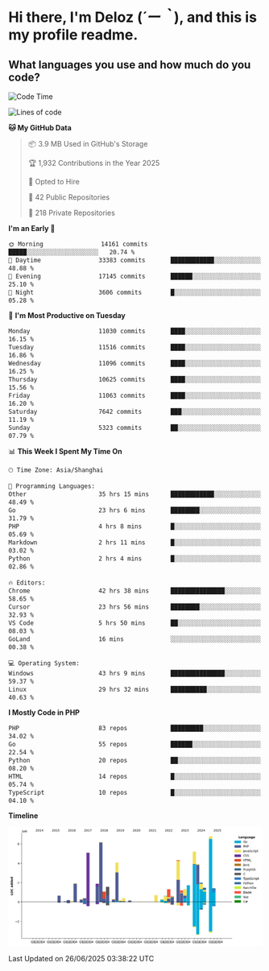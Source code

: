 # **Hi there, I'm Deloz (*´ー｀*), and this is my profile readme.**

## **What languages you use and how much do you code?**

<!--START_SECTION:waka-->
![Code Time](http://img.shields.io/badge/Code%20Time-6%2C770%20hrs%2027%20mins-blue)

![Lines of code](https://img.shields.io/badge/From%20Hello%20World%20I%27ve%20Written-57.2%20million%20lines%20of%20code-blue)

**🐱 My GitHub Data** 

> 📦 3.9 MB Used in GitHub's Storage 
 > 
> 🏆 1,932 Contributions in the Year 2025
 > 
> 💼 Opted to Hire
 > 
> 📜 42 Public Repositories 
 > 
> 🔑 218 Private Repositories 
 > 
**I'm an Early 🐤** 

```text
🌞 Morning                14161 commits       █████░░░░░░░░░░░░░░░░░░░░   20.74 % 
🌆 Daytime                33383 commits       ████████████░░░░░░░░░░░░░   48.88 % 
🌃 Evening                17145 commits       ██████░░░░░░░░░░░░░░░░░░░   25.10 % 
🌙 Night                  3606 commits        █░░░░░░░░░░░░░░░░░░░░░░░░   05.28 % 
```
📅 **I'm Most Productive on Tuesday** 

```text
Monday                   11030 commits       ████░░░░░░░░░░░░░░░░░░░░░   16.15 % 
Tuesday                  11516 commits       ████░░░░░░░░░░░░░░░░░░░░░   16.86 % 
Wednesday                11096 commits       ████░░░░░░░░░░░░░░░░░░░░░   16.25 % 
Thursday                 10625 commits       ████░░░░░░░░░░░░░░░░░░░░░   15.56 % 
Friday                   11063 commits       ████░░░░░░░░░░░░░░░░░░░░░   16.20 % 
Saturday                 7642 commits        ███░░░░░░░░░░░░░░░░░░░░░░   11.19 % 
Sunday                   5323 commits        ██░░░░░░░░░░░░░░░░░░░░░░░   07.79 % 
```


📊 **This Week I Spent My Time On** 

```text
🕑︎ Time Zone: Asia/Shanghai

💬 Programming Languages: 
Other                    35 hrs 15 mins      ████████████░░░░░░░░░░░░░   48.49 % 
Go                       23 hrs 6 mins       ████████░░░░░░░░░░░░░░░░░   31.79 % 
PHP                      4 hrs 8 mins        █░░░░░░░░░░░░░░░░░░░░░░░░   05.69 % 
Markdown                 2 hrs 11 mins       █░░░░░░░░░░░░░░░░░░░░░░░░   03.02 % 
Python                   2 hrs 4 mins        █░░░░░░░░░░░░░░░░░░░░░░░░   02.86 % 

🔥 Editors: 
Chrome                   42 hrs 38 mins      ███████████████░░░░░░░░░░   58.65 % 
Cursor                   23 hrs 56 mins      ████████░░░░░░░░░░░░░░░░░   32.93 % 
VS Code                  5 hrs 50 mins       ██░░░░░░░░░░░░░░░░░░░░░░░   08.03 % 
GoLand                   16 mins             ░░░░░░░░░░░░░░░░░░░░░░░░░   00.38 % 

💻 Operating System: 
Windows                  43 hrs 9 mins       ███████████████░░░░░░░░░░   59.37 % 
Linux                    29 hrs 32 mins      ██████████░░░░░░░░░░░░░░░   40.63 % 
```

**I Mostly Code in PHP** 

```text
PHP                      83 repos            █████████░░░░░░░░░░░░░░░░   34.02 % 
Go                       55 repos            ██████░░░░░░░░░░░░░░░░░░░   22.54 % 
Python                   20 repos            ██░░░░░░░░░░░░░░░░░░░░░░░   08.20 % 
HTML                     14 repos            █░░░░░░░░░░░░░░░░░░░░░░░░   05.74 % 
TypeScript               10 repos            █░░░░░░░░░░░░░░░░░░░░░░░░   04.10 % 
```



**Timeline**

![Lines of Code chart](https://raw.githubusercontent.com/deloz/deloz/main/assets/bar_graph.png)


 Last Updated on 26/06/2025 03:38:22 UTC
<!--END_SECTION:waka-->
